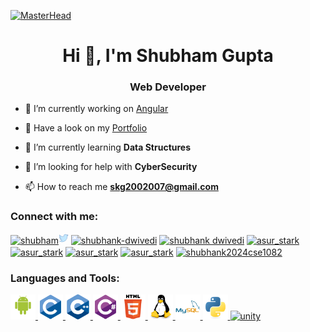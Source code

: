 [![MasterHead](https://camo.githubusercontent.com/5ddf73ad3a205111cf8c686f687fc216c2946a75005718c8da5b837ad9de78c9/68747470733a2f2f7468756d62732e6766796361742e636f6d2f4576696c4e657874446576696c666973682d736d616c6c2e676966)](https://rishavchanda.io)
<h1 align="center">Hi 👋, I'm Shubham Gupta</h1>
<h3 align="center">Web Developer</h3>






- 🔭 I’m currently working on [Angular](https://angular.io/)
  
 - 👯  Have a look on my [Portfolio](https://shubh45.netlify.app/)
 
- 🌱 I’m currently learning **Data Structures**

- 🤝 I’m looking for help with **CyberSecurity**

- 📫 How to reach me **skg2002007@gmail.com**



<h3 align="left">Connect with me:</h3>
<p align="left">
<a href="https://twitter.com/_shubh_45_" target="blank"><img align="center"  alt="shubham" height="30" width="40" /><svg xmlns="http://www.w3.org/2000/svg" x="0px" y="0px" width="16" height="16" viewBox="0 0 40 40">
<path fill="#c2e8ff" d="M12.951,35c-3.459,0-6.842-0.822-9.895-2.394c3.589-0.042,6.972-1.23,9.795-3.443l1.106-0.867 l-1.405-0.026c-2.85-0.053-5.379-1.752-6.524-4.306c0.233,0.02,0.466,0.029,0.698,0.029c0.745,0,1.48-0.098,2.187-0.291 l2.038-0.557l-2.071-0.416c-3.154-0.633-5.503-3.28-5.816-6.435c0.94,0.398,1.956,0.624,2.979,0.657l1.748,0.056l-1.454-0.972 C4.303,14.679,3.09,12.408,3.09,9.964c0-1.048,0.225-2.081,0.654-3.025c4.04,4.629,9.808,7.443,15.944,7.751l0.661,0.033 l-0.148-0.645c-0.125-0.543-0.188-1.103-0.188-1.665c0-4.023,3.273-7.296,7.296-7.296c2.01,0,3.951,0.84,5.326,2.304l0.189,0.202 l0.272-0.054c1.337-0.263,2.628-0.691,3.853-1.279c-0.605,1.145-1.486,2.079-2.594,2.742l-0.397,0.237L34.322,10l0.364-0.016 c0.988-0.121,1.94-0.328,2.875-0.628c-0.806,0.958-1.725,1.811-2.744,2.547l-0.218,0.157l0.011,0.27 c0.014,0.327,0.021,0.657,0.021,0.987c0,5.265-2.037,10.595-5.588,14.624C26.206,31.162,21.11,35,12.951,35z"></path><path fill="#7496c4" d="M27.309,5.617c1.873,0,3.681,0.782,4.961,2.146l0.379,0.404l0.543-0.107 c0.806-0.159,1.595-0.376,2.364-0.649c-0.422,0.464-0.91,0.864-1.459,1.192l-0.789,0.508l0.427,0.833l0.318,0.621l0.693-0.085 c0.425-0.052,0.843-0.119,1.256-0.203c-0.464,0.437-0.958,0.844-1.478,1.22l-0.436,0.315l0.023,0.538 c0.014,0.32,0.021,0.643,0.021,0.966c0,5.145-1.991,10.354-5.463,14.294c-2.77,3.143-7.745,6.889-15.718,6.889 c-2.727,0-5.406-0.524-7.906-1.533c2.959-0.382,5.73-1.542,8.115-3.411l2.213-1.735l-2.811-0.052 c-2.371-0.044-4.504-1.311-5.693-3.277c0.74-0.012,1.472-0.115,2.176-0.308l4.073-1.114l-4.14-0.831 c-2.663-0.534-4.71-2.61-5.287-5.182c0.755,0.235,1.543,0.37,2.335,0.395l3.495,0.113l-2.908-1.944 C4.72,14.356,3.59,12.241,3.59,9.964c0-0.713,0.112-1.418,0.328-2.089c4.093,4.37,9.748,7.014,15.746,7.314l1.322,0.066 l-0.297-1.29c-0.116-0.505-0.176-1.027-0.176-1.552C20.512,8.666,23.561,5.617,27.309,5.617 M27.309,4.617 c-4.305,0-7.796,3.491-7.796,7.796c0,0.611,0.07,1.206,0.201,1.776C13.234,13.865,7.49,10.76,3.644,6.044 C2.974,7.195,2.59,8.534,2.59,9.964c0,2.704,1.376,5.09,3.467,6.488c-1.278-0.041-2.479-0.391-3.531-0.975c0,0.033,0,0.065,0,0.098 c0,3.778,2.687,6.929,6.254,7.644c-0.654,0.179-1.343,0.274-2.055,0.274c-0.502,0-0.991-0.049-1.466-0.139 c0.993,3.097,3.871,5.352,7.283,5.415c-2.668,2.092-6.029,3.338-9.682,3.338c-0.629,0-1.249-0.036-1.86-0.109 C4.45,34.21,8.548,35.5,12.951,35.5c14.34,0,22.181-11.88,22.181-22.182c0-0.337-0.008-0.674-0.022-1.009 c1.523-1.1,2.845-2.473,3.89-4.036c-1.385,0.615-2.814,1.024-4.375,1.215l-0.014-0.027c1.61-0.964,2.756-2.453,3.339-4.274 c-1.506,0.893-3.175,1.542-4.951,1.892C31.577,5.564,29.551,4.617,27.309,4.617L27.309,4.617z"></path>
</svg></a>
<a href="https://linkedin.com/in/shubhank-dwivedi" target="blank"><img align="center" src="https://raw.githubusercontent.com/rahuldkjain/github-profile-readme-generator/master/src/images/icons/Social/linked-in-alt.svg" alt="shubhank-dwivedi" height="30" width="40" /></a>
<a href="https://youtube.com/channel/UCPwTIAJIKKF5ZJmxc6fdrgg" target="blank"><img align="center" src="https://raw.githubusercontent.com/rahuldkjain/github-profile-readme-generator/master/src/images/icons/Social/youtube.svg" alt="shubhank dwivedi" height="30" width="40" /></a>
<a href="https://www.codechef.com/users/asur_stark" target="blank"><img align="center" src="https://cdn.jsdelivr.net/npm/simple-icons@3.1.0/icons/codechef.svg" alt="asur_stark" height="30" width="40" /></a>
<a href="https://www.hackerrank.com/asur_stark" target="blank"><img align="center" src="https://raw.githubusercontent.com/rahuldkjain/github-profile-readme-generator/master/src/images/icons/Social/hackerrank.svg" alt="asur_stark" height="30" width="40" /></a>
<a href="https://codeforces.com/profile/asur_stark" target="blank"><img align="center" src="https://raw.githubusercontent.com/rahuldkjain/github-profile-readme-generator/master/src/images/icons/Social/codeforces.svg" alt="asur_stark" height="30" width="40" /></a>
<a href="https://www.leetcode.com/asur_stark" target="blank"><img align="center" src="https://raw.githubusercontent.com/rahuldkjain/github-profile-readme-generator/master/src/images/icons/Social/leet-code.svg" alt="asur_stark" height="30" width="40" /></a>
<a href="https://auth.geeksforgeeks.org/user/shubhank2024cse1082" target="blank"><img align="center" src="https://raw.githubusercontent.com/rahuldkjain/github-profile-readme-generator/master/src/images/icons/Social/geeks-for-geeks.svg" alt="shubhank2024cse1082" height="30" width="40" /></a>
</p>

<h3 align="left">Languages and Tools:</h3>
<p align="left"> <a href="https://developer.android.com" target="_blank" rel="noreferrer"> <img src="https://raw.githubusercontent.com/devicons/devicon/master/icons/android/android-original-wordmark.svg" alt="android" width="40" height="40"/> </a> <a href="https://www.cprogramming.com/" target="_blank" rel="noreferrer"> <img src="https://raw.githubusercontent.com/devicons/devicon/master/icons/c/c-original.svg" alt="c" width="40" height="40"/> </a> <a href="https://www.w3schools.com/cpp/" target="_blank" rel="noreferrer"> <img src="https://raw.githubusercontent.com/devicons/devicon/master/icons/cplusplus/cplusplus-original.svg" alt="cplusplus" width="40" height="40"/> </a> <a href="https://www.w3schools.com/cs/" target="_blank" rel="noreferrer"> <img src="https://raw.githubusercontent.com/devicons/devicon/master/icons/csharp/csharp-original.svg" alt="csharp" width="40" height="40"/> </a> <a href="https://www.w3.org/html/" target="_blank" rel="noreferrer"> <img src="https://raw.githubusercontent.com/devicons/devicon/master/icons/html5/html5-original-wordmark.svg" alt="html5" width="40" height="40"/> </a> <a href="https://www.linux.org/" target="_blank" rel="noreferrer"> <img src="https://raw.githubusercontent.com/devicons/devicon/master/icons/linux/linux-original.svg" alt="linux" width="40" height="40"/> </a> <a href="https://www.mysql.com/" target="_blank" rel="noreferrer"> <img src="https://raw.githubusercontent.com/devicons/devicon/master/icons/mysql/mysql-original-wordmark.svg" alt="mysql" width="40" height="40"/> </a> <a href="https://www.python.org" target="_blank" rel="noreferrer"> <img src="https://raw.githubusercontent.com/devicons/devicon/master/icons/python/python-original.svg" alt="python" width="40" height="40"/> </a> <a href="https://unity.com/" target="_blank" rel="noreferrer"> <img src="https://www.vectorlogo.zone/logos/unity3d/unity3d-icon.svg" alt="unity" width="40" height="40"/> </a> </p>







































